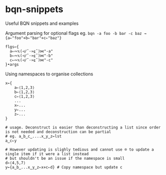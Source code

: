 # bqn-snippets
Useful BQN snippets and examples

Argument parsing for optional flags
eg. `bqn -a foo -b bar -c baz → {a⇐"foo"⋄b⇐"bar"⋄c⇐"baz"}`
```bqn
flgs←{
  a⇐∾𝕩(⊣/˜·»⍷˜)⋈"-a"
  b⇐∾𝕩(⊣/˜·»⍷˜)⋈"-b"
  c⇐∾𝕩(⊣/˜·»⍷˜)⋈"-c"
}•args 
```

Using namespaces to organise collections
```bqn
x←{
    a⇐⟨1,2,3⟩
    b⇐⟨1,2,3⟩
    c⇐⟨1,2,3⟩
    ...
    x⇐...
    y⇐...
    z⇐...
}

# usage. Deconstruct is easier than deconstructing a list since order is not needed and deconstruction can be partial
# eg. a‿b‿c‿....x‿y‿z←lst
a‿c⇐y

# However updating is slighly tedious and cannot use ⌾ to update a single item if it were a list instead
# but shouldn't be an issue if the namespace is small
d←⟨4,5,7⟩
y←{a‿b‿...x‿y‿z⇐x⋄c⇐d} # Copy namespace but update c
```
